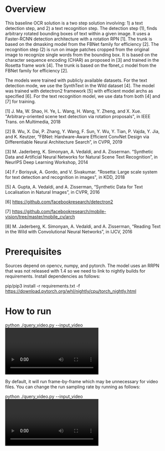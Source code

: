 # Overview

This baseline OCR solution is a two step solution involving: 1) a text detection step, and 2) a text recognition step. The detection step (1), finds arbitrary rotated bounding boxes of text within a given image. It uses a Faster-RCNN detection architecture with a rotation RPN [1]. The trunk is based on the dmasking model from the FBNet family for efficiency [2]. The recognition step (2) is run on image patches cropped from the original image to recognize single words from the bounding box. It is based on the character sequence encoding (CHAR) as proposed in [3] and trained in the Rosetta frame work [4]. The trunk is based on the fbnet_c model from the FBNet family for efficiency [2].

The models were trained with publicly available datasets. For the text detection mode, we use the SynthText in the Wild dataset [4]. The model was trained with detectron2 framework [5] with efficient model archs as specified [6]. For the text recognition model, we use data from both [4] and [7] for training. 

[1] J. Ma, W. Shao, H. Ye, L. Wang, H. Wang, Y. Zheng, and X. Xue. "Arbitrary-oriented scene text detection via rotation proposals",  in IEEE Trans. on Multimedia, 2018

[2] B. Wu, X. Dai, P. Zhang, Y. Wang, F. Sun, Y. Wu, Y. Tian, P. Vajda, Y. Jia, and K. Keutzer, “FBNet: Hardware-Aware Efficient ConvNet Design via Differentiable Neural Architecture Search”, in CVPR, 2019

[3] M. Jaderberg, K. Simonyan, A. Vedaldi, and A. Zisserman. “Synthetic Data and Artificial Neural Networks for Natural Scene Text Recognition”, in NeurIPS Deep Learning Workshop, 2014

[4] F.r Borisyuk, A. Gordo, and V. Sivakumar. "Rosetta: Large scale system for text detection and recognition in images", in KDD, 2018

[5] A. Gupta, A. Vedaldi, and A. Zisserman, “Synthetic Data for Text Localisation in Natural Images”, in CVPR, 2016

[6] https://github.com/facebookresearch/detectron2

[7] https://github.com/facebookresearch/mobile-vision/tree/master/mobile_cv/arch

[8] M. Jaderberg, K. Simonyan, A. Vedaldi, and A. Zisserman, “Reading Text in the Wild with Convolutional Neural Networks”, in IJCV, 2016

# Prerequisites

Sources depend on opencv, numpy, and pytorch. The model uses an RRPN that was not released with 1.4 so we need to link to nightly builds for requirements. Install dependencies as follows:

pip/pip3 install -r requirements.txt -f https://download.pytorch.org/whl/nightly/cpu/torch_nightly.html


# How to run

  python ./query_video.py --input_video <video file> --query_file <query text file> --config_file ./config.json

By default, it will run frame-by-frame which may be unnecessary for video files. You can change the run sampling rate by running as follows:

  python ./query_video.py --input_video <video file> --query_file <query text file> --config_file ./config.json --sampling_rate 10
